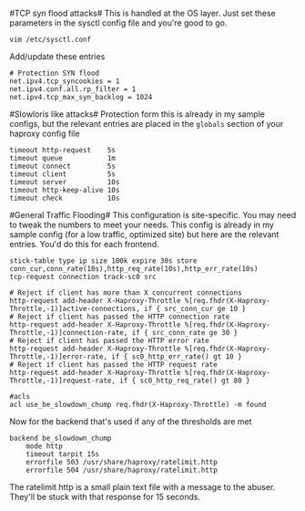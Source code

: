 #TCP syn flood attacks#
This is handled at the OS layer. Just set these parameters in the sysctl config file and you're good to go.
```
vim /etc/sysctl.conf
```

Add/update these entries
```
# Protection SYN flood
net.ipv4.tcp_syncookies = 1
net.ipv4.conf.all.rp_filter = 1
net.ipv4.tcp_max_syn_backlog = 1024
```

#Slowloris like attacks#
Protection form this is already in my sample configs, but the relevant entries are placed in the `globals` section of your haproxy config file
```
timeout http-request    5s
timeout queue           1m
timeout connect         5s
timeout client          5s
timeout server          10s
timeout http-keep-alive 10s
timeout check           10s
```

#General Traffic Flooding#
This configuration is site-specific. You may need to tweak the numbers to meet your needs. This config is already in my sample config (for a low traffic, optimized site) but here are the relevant entries. You'd do this for each frontend.

```
stick-table type ip size 100k expire 30s store conn_cur,conn_rate(10s),http_req_rate(10s),http_err_rate(10s)
tcp-request connection track-sc0 src

# Reject if client has more than X concurrent connections
http-request add-header X-Haproxy-Throttle %[req.fhdr(X-Haproxy-Throttle,-1)]active-connections, if { src_conn_cur ge 10 }
# Reject if client has passed the HTTP connection rate
http-request add-header X-Haproxy-Throttle %[req.fhdr(X-Haproxy-Throttle,-1)]connection-rate, if { src_conn_rate ge 30 }
# Reject if client has passed the HTTP error rate
http-request add-header X-Haproxy-Throttle %[req.fhdr(X-Haproxy-Throttle,-1)]error-rate, if { sc0_http_err_rate() gt 10 }
# Reject if client has passed the HTTP request rate
http-request add-header X-Haproxy-Throttle %[req.fhdr(X-Haproxy-Throttle,-1)]request-rate, if { sc0_http_req_rate() gt 80 }

#acls
acl use_be_slowdown_chump req.fhdr(X-Haproxy-Throttle) -m found
```

Now for the backend that's used if any of the thresholds are met
```
backend be_slowdown_chump
    mode http
    timeout tarpit 15s
    errorfile 503 /usr/share/haproxy/ratelimit.http
    errorfile 504 /usr/share/haproxy/ratelimit.http
```

The ratelimit.http is a small plain text file with a message to the abuser. They'll be stuck with that response for 15 seconds.